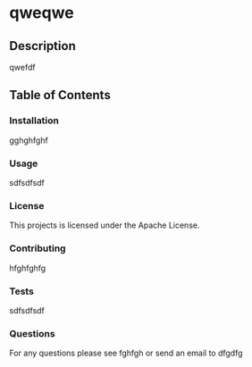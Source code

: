 
  # qweqwe

  ## Description
  qwefdf

  ## Table of Contents

  ### Installation
  gghghfghf

  ### Usage
  sdfsdfsdf

  ### License
  This projects is licensed under the Apache License.

  ### Contributing
  hfghfghfg

  ### Tests
  sdfsdfsdf

  ### Questions
  For any questions please see fghfgh  or send an email to dfgdfg
